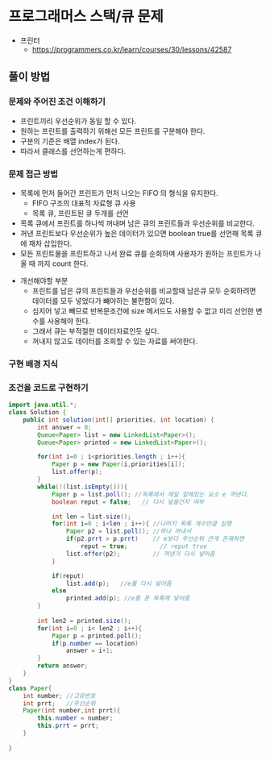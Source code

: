# 프로그래머스 스택/큐 문제
- 프린터
    - https://programmers.co.kr/learn/courses/30/lessons/42587

## 풀이 방법
### 문제와 주어진 조건 이해하기
- 프린트끼리 우선순위가 동일 할 수 있다. 
- 원하는 프린트를 출력하기 위해선 모든 프린트를 구분해야 한다. 
- 구분의 기준은 배열 index가 된다.
- 따라서 클래스를 선언하는게 편하다.


### 문제 접근 방법
- 목록에 먼저 들어간 프린트가 먼저 나오는 FIFO 의 형식을 유지한다.
    - FIFO 구조의 대표적 자료형 큐 사용
    - 목록 큐, 프린트된 큐 두개를 선언
- 목록 큐에서 프린트를 하나씩 꺼내며 남은 큐의 프린트들과 우선순위를 비교한다.
- 꺼낸 프린트보다 우선순위가 높은 데이터가 있으면 boolean true를 선언해 목록 큐에 재차 삽입한다.
- 모든 프린트물을 프린트하고 나서 완료 큐를 순회하며 사용자가 원하는 프린트가 나올 때 까지 count 한다.

* 개선해야할 부분
    - 프린트를 남은 큐의 프린트들과 우선순위를 비교할때 남은큐 모두 순회하려면 데이터를 모두 넣었다가 뺴야하는 불편함이 있다.
    - 심지어 넣고 빼므로 반복문조건에 size 메서드도 사용할 수 없고 미리 선언한 변수를 사용해야 한다.
    - 그래서 큐는 부적절한 데이터자료인듯 싶다.
    - 꺼내지 않고도 데이터를 조회할 수 있는 자료를 써야한다.
    


### 구현 배경 지식



### 조건을 코드로 구현하기
```java
import java.util.*;
class Solution {
    public int solution(int[] priorities, int location) {
        int answer = 0;
        Queue<Paper> list = new LinkedList<Paper>();
        Queue<Paper> printed = new LinkedList<Paper>();

        for(int i=0 ; i<priorities.length ; i++){
            Paper p = new Paper(i,priorities[i]);
            list.offer(p);
        }
        while(!(list.isEmpty())){
            Paper p = list.poll(); //목록에서 제일 앞에있는 요소 e 꺼낸다.
            boolean reput = false;   // 다시 넣을건지 여부 

            int len = list.size();
            for(int i=0 ; i<len ; i++){ //나머지 목록 개수만큼 실행
                Paper p2 = list.poll(); //하나 꺼내서
                if(p2.prrt > p.prrt)    // e보다 우선순위 큰게 존재하면 
                    reput = true;         // reput true
                list.offer(p2);         // 꺼낸거 다시 넣어줌
            }

            if(reput)    
                list.add(p);   //e를 다시 넣어줌
            else    
                printed.add(p); //e를 푼 목록에 넣어줌
        }
        
        int len2 = printed.size();
        for(int i=0 ; i< len2 ; i++){
            Paper p = printed.poll();
            if(p.number == location)
                answer = i+1;
        }
        return answer;
    }
}
class Paper{
    int number; //고유번호
    int prrt;   //우선순위
    Paper(int number,int prrt){
        this.number = number;
        this.prrt = prrt;
    }
    
}
```
